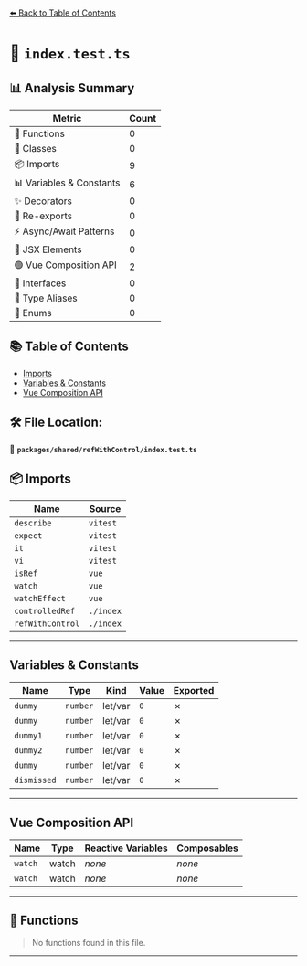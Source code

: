[⬅️ Back to Table of Contents](../../../index.md)

# 📄 `index.test.ts`

## 📊 Analysis Summary

| Metric | Count |
|--------|-------|
| 🔧 Functions | 0 |
| 🧱 Classes | 0 |
| 📦 Imports | 9 |
| 📊 Variables & Constants | 6 |
| ✨ Decorators | 0 |
| 🔄 Re-exports | 0 |
| ⚡ Async/Await Patterns | 0 |
| 💠 JSX Elements | 0 |
| 🟢 Vue Composition API | 2 |
| 📐 Interfaces | 0 |
| 📑 Type Aliases | 0 |
| 🎯 Enums | 0 |

## 📚 Table of Contents

- [Imports](#imports)
- [Variables & Constants](#variables-constants)
- [Vue Composition API](#vue-composition-api)

## 🛠️ File Location:
📂 **`packages/shared/refWithControl/index.test.ts`**

## 📦 Imports

| Name | Source |
|------|--------|
| `describe` | `vitest` |
| `expect` | `vitest` |
| `it` | `vitest` |
| `vi` | `vitest` |
| `isRef` | `vue` |
| `watch` | `vue` |
| `watchEffect` | `vue` |
| `controlledRef` | `./index` |
| `refWithControl` | `./index` |


---

## Variables & Constants

| Name | Type | Kind | Value | Exported |
|------|------|------|-------|----------|
| `dummy` | `number` | let/var | `0` | ✗ |
| `dummy` | `number` | let/var | `0` | ✗ |
| `dummy1` | `number` | let/var | `0` | ✗ |
| `dummy2` | `number` | let/var | `0` | ✗ |
| `dummy` | `number` | let/var | `0` | ✗ |
| `dismissed` | `number` | let/var | `0` | ✗ |


---

## Vue Composition API

| Name | Type | Reactive Variables | Composables |
|------|------|-------------------|-------------|
| `watch` | watch | *none* | *none* |
| `watch` | watch | *none* | *none* |


---

## 🔧 Functions

> No functions found in this file.


---